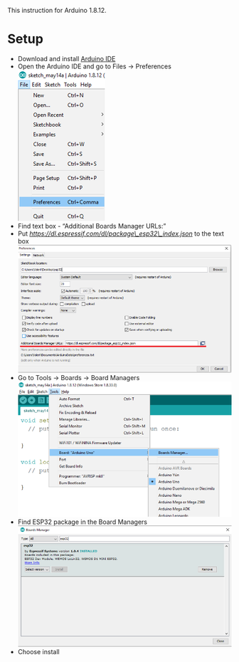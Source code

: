This instruction for Arduino 1.8.12.

# Setup

* Download and install [Arduino IDE](https://www.arduino.cc/en/Main/Software)
* Open the Arduino IDE and go to Files -> Preferences ![](figures/setup0.png)
* Find text box - “Additional Boards Manager URLs:” 
* Put _https://dl.espressif.com/dl/package\_esp32\_index.json_ to the text box ![](figures/setup1.png)
* Go to Tools -> Boards -> Board Managers ![](figures/setup2.png)
* Find ESP32 package in the Board Managers ![](figures/setup3.png)
* Choose install
